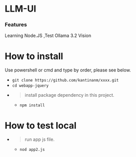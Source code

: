 # LLM-UI

### Features

Learning Node.JS ,Test Ollama 3.2 Vision

# How to install

Use powershell or cmd and type by order, please see below.

- `git clone https://github.com/kantinanm/xxxx.git`
- `cd webapp-jquery`
- > install package dependency in this project.
  - `npm install`

# How to test local

- > run app js file.
  - `nod app2.js`
